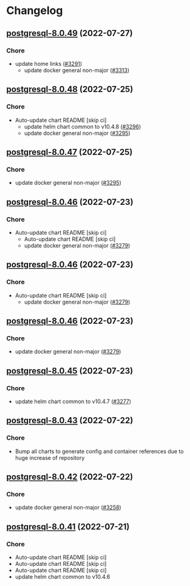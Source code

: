 # Changelog



## [postgresql-8.0.49](https://github.com/truecharts/apps/compare/postgresql-8.0.48...postgresql-8.0.49) (2022-07-27)

### Chore

- update home links ([#3291](https://github.com/truecharts/apps/issues/3291))
  - update docker general non-major ([#3313](https://github.com/truecharts/apps/issues/3313))




## [postgresql-8.0.48](https://github.com/truecharts/apps/compare/postgresql-8.0.46...postgresql-8.0.48) (2022-07-25)

### Chore

- Auto-update chart README [skip ci]
  - update helm chart common to v10.4.8 ([#3296](https://github.com/truecharts/apps/issues/3296))
  - update docker general non-major ([#3295](https://github.com/truecharts/apps/issues/3295))




## [postgresql-8.0.47](https://github.com/truecharts/apps/compare/postgresql-8.0.46...postgresql-8.0.47) (2022-07-25)

### Chore

- update docker general non-major ([#3295](https://github.com/truecharts/apps/issues/3295))




## [postgresql-8.0.46](https://github.com/truecharts/apps/compare/postgresql-8.0.45...postgresql-8.0.46) (2022-07-23)

### Chore

- Auto-update chart README [skip ci]
  - Auto-update chart README [skip ci]
  - update docker general non-major ([#3279](https://github.com/truecharts/apps/issues/3279))




## [postgresql-8.0.46](https://github.com/truecharts/apps/compare/postgresql-8.0.45...postgresql-8.0.46) (2022-07-23)

### Chore

- Auto-update chart README [skip ci]
  - update docker general non-major ([#3279](https://github.com/truecharts/apps/issues/3279))




## [postgresql-8.0.46](https://github.com/truecharts/apps/compare/postgresql-8.0.45...postgresql-8.0.46) (2022-07-23)

### Chore

- update docker general non-major ([#3279](https://github.com/truecharts/apps/issues/3279))




## [postgresql-8.0.45](https://github.com/truecharts/apps/compare/postgresql-8.0.44...postgresql-8.0.45) (2022-07-23)

### Chore

- update helm chart common to v10.4.7 ([#3277](https://github.com/truecharts/apps/issues/3277))





## [postgresql-8.0.43](https://github.com/truecharts/apps/compare/postgresql-8.0.42...postgresql-8.0.43) (2022-07-22)

### Chore

- Bump all charts to generate config and container references due to huge increase of repository



## [postgresql-8.0.42](https://github.com/truecharts/apps/compare/postgresql-8.0.41...postgresql-8.0.42) (2022-07-22)

### Chore

- update docker general non-major ([#3258](https://github.com/truecharts/apps/issues/3258))



## [postgresql-8.0.41](https://github.com/truecharts/apps/compare/postgresql-8.0.40...postgresql-8.0.41) (2022-07-21)

### Chore

- Auto-update chart README [skip ci]
- Auto-update chart README [skip ci]
- Auto-update chart README [skip ci]
- update helm chart common to v10.4.6

